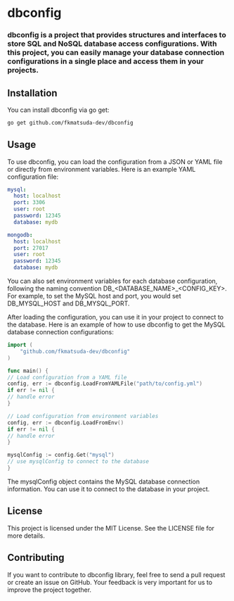 # dbconfig
### dbconfig is a project that provides structures and interfaces to store SQL and NoSQL database access configurations. With this project, you can easily manage your database connection configurations in a single place and access them in your projects.

## Installation
You can install dbconfig via go get:

```bash
go get github.com/fkmatsuda-dev/dbconfig
```
## Usage
To use dbconfig, you can load the configuration from a JSON or YAML file or directly from environment variables. Here is an example YAML configuration file:

```yaml
mysql:
  host: localhost
  port: 3306
  user: root
  password: 12345
  database: mydb

mongodb:
  host: localhost
  port: 27017
  user: root
  password: 12345
  database: mydb
```
You can also set environment variables for each database configuration, following the naming convention DB_<DATABASE_NAME>_<CONFIG_KEY>. For example, to set the MySQL host and port, you would set DB_MYSQL_HOST and DB_MYSQL_PORT.

After loading the configuration, you can use it in your project to connect to the database. Here is an example of how to use dbconfig to get the MySQL database connection configurations:

```go
import (
    "github.com/fkmatsuda-dev/dbconfig"
)

func main() {
// Load configuration from a YAML file
config, err := dbconfig.LoadFromYAMLFile("path/to/config.yml")
if err != nil {
// handle error
}

// Load configuration from environment variables
config, err := dbconfig.LoadFromEnv()
if err != nil {
// handle error
}

mysqlConfig := config.Get("mysql")
// use mysqlConfig to connect to the database
}
```
The mysqlConfig object contains the MySQL database connection information. You can use it to connect to the database in your project.

## License
This project is licensed under the MIT License. See the LICENSE file for more details.

## Contributing
If you want to contribute to dbconfig library, feel free to send a pull request or create an issue on GitHub. Your feedback is very important for us to improve the project together.

